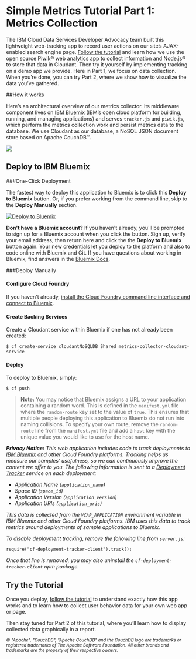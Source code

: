 

# Simple Metrics Tutorial Part 1: Metrics Collection
The IBM Cloud Data Services Developer Advocacy team built this lightweight web-tracking app to record user actions on our site’s AJAX-enabled search engine page. [Follow the tutorial](http://developer.piwik.org/guides/tracking-javascript-guide)
and learn how we use the open source Piwik® web analytics app to collect information and Node.js® to store that data in Cloudant. Then try it yourself by implementing tracking on a demo app we provide. Here in Part 1, we focus on data collection. When you’re done, you can try Part 2, where we show how to visualize the data you’ve gathered.


##How it works

Here’s an architectural overview of our metrics collector. Its middleware component lives on [IBM Bluemix](https://www.bluemix.net/) (IBM’s open cloud platform for building, running, and managing applications) and serves `tracker.js` and `piwik.js`, which perform the metrics collection work and persist metrics data to the database. We use Cloudant as our database, a NoSQL JSON document store based on Apache CouchDB™. 

<img src="http://developer.ibm.com/clouddataservices/wp-content/uploads/sites/47/2015/07/collector-arch-1024x327.png">

## Deploy to IBM Bluemix

###One-Click Deployment

The fastest way to deploy this application to Bluemix is to click this **Deploy to Bluemix** button. Or, if you prefer working from the command line, skip to the **Deploy Manually** section.

[![Deploy to Bluemix](https://bluemix.net/deploy/button_x2.png)](https://bluemix.net/deploy?repository=https://github.com/ibm-cds-labs/metrics-collector)

**Don't have a Bluemix account?** If you haven't already, you'll be prompted to sign up for a Bluemix account when you click the button.  Sign up, verify your email address, then return here and click the the **Deploy to Bluemix** button again. Your new credentials let you deploy to the platform and also to code online with Bluemix and Git. If you have questions about working in Bluemix, find answers in the [Bluemix Docs](https://www.ng.bluemix.net/docs/).

###Deploy Manually

#### Configure Cloud Foundry

If you haven't already, [install the Cloud Foundry command line interface and connect to Bluemix](https://www.ng.bluemix.net/docs/#starters/install_cli.html).


#### Create Backing Services

Create a Cloudant service within Bluemix if one has not already been created:

    $ cf create-service cloudantNoSQLDB Shared metrics-collector-cloudant-service

#### Deploy

To deploy to Bluemix, simply:

    $ cf push

> **Note:** You may notice that Bluemix assigns a URL to your application containing a random word. This is defined in the `manifest.yml` file where the `random-route` key set to the value of `true`. This ensures that multiple people deploying this application to Bluemix do not run into naming collisions. To specify your own route, remove the `random-route` line from the `manifest.yml` file and add a `host` key with the unique value you would like to use for the host name.

_**Privacy Notice:**_ _This web application includes code to track deployments to [IBM Bluemix](https://www.bluemix.net/) and other Cloud Foundry platforms. Tracking helps us measure our samples' usefulness, so we can continuously improve the content we offer to you. The following information is sent to a [Deployment Tracker](https://github.com/cloudant-labs/deployment-tracker) service on each deployment:_

* _Application Name (`application_name`)_
* _Space ID (`space_id`)_
* _Application Version (`application_version`)_
* _Application URIs (`application_uris`)_

_This data is collected from the `VCAP_APPLICATION` environment variable in IBM Bluemix and other Cloud Foundry platforms. IBM uses this data to track metrics around deployments of sample applications to Bluemix._

_To disable deployment tracking, remove the following line from `server.js`:_

```
require("cf-deployment-tracker-client").track();
```

_Once that line is removed, you may also uninstall the `cf-deployment-tracker-client` npm package._

## Try the Tutorial

Once you deploy, [follow the tutorial](https://developer.ibm.com/clouddataservices/simple-metrics-tutorial-part-1-metrics-collection/) to understand exactly how this app works and to learn how to collect user behavior data for your own web app or page. 

Then stay tuned for Part 2 of this tutorial, where you’ll learn how to display collected data graphically in a report.


_<sup>© "Apache", "CouchDB", "Apache CouchDB" and the CouchDB logo are trademarks or registered trademarks of The Apache Software Foundation. All other brands and trademarks are the property of their respective owners.</sup>_

